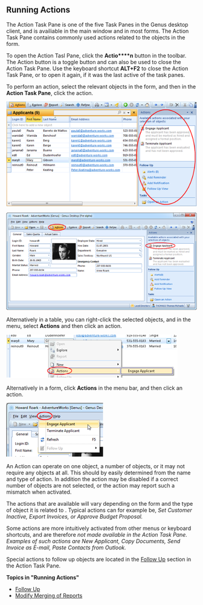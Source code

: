 ## Running Actions

The Action Task Pane is one of the five Task Panes in the Genus desktop client, and is availiable in the main window and in most forms. The Action Task Pane contains commonly used actions related to the objects in the form.

To open the Action Tasl Pane, click the **Actio****n** button in the toolbar. The Action button is a toggle button and can also be used to close the Action Task Pane. Use the keyboard shortcut **ALT+F2** to close the Action Task Pane, or to open it again, if it was the last active of the task panes.

 To perform an action, select the relevant objects in the form, and then in the **Action Task Pane**, click the action.

![IDCB714715A5064F69.png](media/IDCB714715A5064F69.png)

![ID9AD2CFA1CFD44FA4.png](media/ID9AD2CFA1CFD44FA4.png)

Alternatively in a table, you can right-click the selected objects, and in the menu, select **Actions** and then click an action. 

![IDEADCE7CEB596497D.png](media/IDEADCE7CEB596497D.png)

Alternatively in a form, click **Actions** in the menu bar, and then click an action.

![IDC59EA5975CF348EE.png](media/IDC59EA5975CF348EE.png)

An Action can operate on one object, a number of objects, or it may not require any objects at all. This should by easily determined from the name and type of action. In addition the action may be disabled if a correct number of objects are not selected, or the action may report such a mismatch when activated.

The actions that are available will vary depending on the form and the type of object it is related to . Typical actions can for example be, <span style="FONT-STYLE: italic">Set Customer Inactive, <span style="FONT-STYLE: italic">Export Invoices, or <span style="FONT-STYLE: italic">Approve Budget Proposal.

Some actions are more intuitively activated from other menus or keyboard shortcuts, and are therefore <span style="FONT-STYLE: italic">not made available in the Action Task Pane. Examples of such actions are <span style="FONT-STYLE: italic">New Applicant, <span style="FONT-STYLE: italic">Copy Documents, <span style="FONT-STYLE: italic">Send Invoice as E-mail, <span style="FONT-STYLE: italic">Paste Contacts from Outlook.

Special actions to follow up objects are located in the [Follow Up](../users/running-actions/follow-up.md) section in the Action Task Pane.

**Topics in "Running Actions"**
* [Follow Up](../users/running-actions/follow-up.md)
* [Modify Merging of Reports](../users/running-actions/modify-merging-of-reports.md)